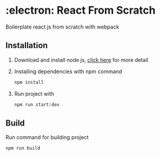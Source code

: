 # :electron: React From Scratch

Boilerplate react js from scratch with webpack

## Installation

1. Download and install node js, [click here]('https://nodejs.org/en/') for more detail
1. Installing dependencies with npm command

    ```bash
    npm install
    ```

1. Run project with

    ```bash
    npm run start:dev
    ```

## Build

Run command for building project

  ```bash
  npm run build
  ```
